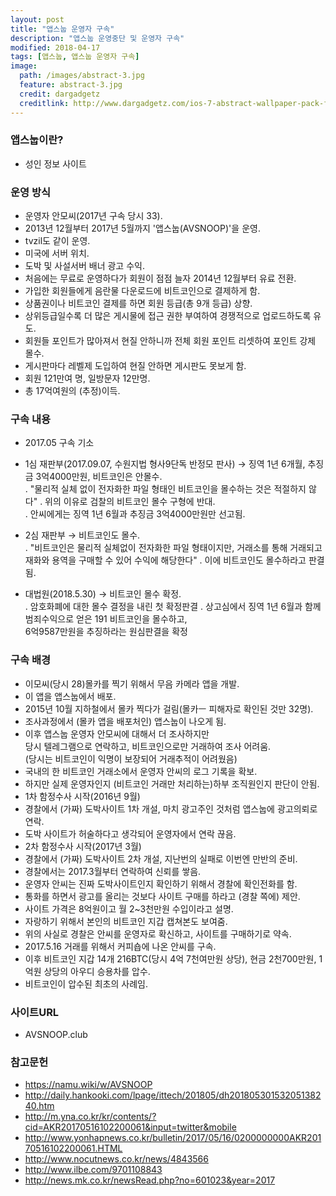 ```yaml
---
layout: post
title: "앱스눕 운영자 구속"
description: "앱스눕 운영중단 및 운영자 구속"
modified: 2018-04-17
tags: [앱스눕, 앱스눕 운영자 구속]
image:
  path: /images/abstract-3.jpg
  feature: abstract-3.jpg
  credit: dargadgetz
  creditlink: http://www.dargadgetz.com/ios-7-abstract-wallpaper-pack-for-iphone-5-and-ipod-touch-retina/
---
```

### 앱스눕이란?
  - 성인 정보 사이트  

### 운영 방식
  - 운영자 안모씨(2017년 구속 당시 33).  
  - 2013년 12월부터 2017년 5월까지 '앱스눕(AVSNOOP)'을 운영.  
  - tvzil도 같이 운영.  
  - 미국에 서버 위치.  
  - 도박 및 사설서버 배너 광고 수익.  
  - 처음에는 무료로 운영하다가 회원이 점점 늘자 2014년 12월부터 유료 전환.   
  - 가입한 회원들에게 음란물 다운로드에 비트코인으로 결제하게 함.  
  - 상품권이나 비트코인 결제를 하면 회원 등급(총 9개 등급) 상향.   
  - 상위등급일수록 더 많은 게시물에 접근 권한 부여하여 경쟁적으로 업로드하도록 유도.    
  - 회원들 포인트가 많아져서 현질 안하니까 전체 회원 포인트 리셋하여 포인트 강제 몰수.  
  - 게시판마다 레벨제 도입하여 현질 안하면 게시판도 못보게 함.  
  - 회원 121만여 명, 일방문자 12만명.  
  - 총 17억여원의 (추정)이득.  

### 구속 내용
  - 2017.05 구속 기소
  - 1심 재판부(2017.09.07, 수원지법 형사9단독 반정모 판사) → 징역 1년 6개월, 추징금 3억4000만원, 비트코인은 안몰수.  
    . "물리적 실체 없이 전자화한 파일 형태인 비트코인을 몰수하는 것은 적절하지 않다"
    . 위의 이유로 검찰의 비트코인 몰수 구형에 반대.  
    . 안씨에게는 징역 1년 6월과 추징금 3억4000만원만 선고됨.   

  - 2심 재판부 → 비트코인도 몰수.  
    . "비트코인은 물리적 실체없이 전자화한 파일 형태이지만,
       거래소를 통해 거래되고 재화와 용역을 구매할 수 있어 수익에 해당한다"
    . 이에 비트코인도 몰수하라고 판결됨.  

  - 대법원(2018.5.30) → 비트코인 몰수 확정.     
    . 암호화폐에 대한 몰수 결정을 내린 첫 확정판결
    . 상고심에서 징역 1년 6월과 함께 범죄수익으로 얻은 191 비트코인을 몰수하고,   
      6억9587만원을 추징하라는 원심판결을 확정    

### 구속 배경
  - 이모씨(당시 28)몰카를 찍기 위해서 무음 카메라 앱을 개발.  
  - 이 앱을 앱스눕에서 배포.
  - 2015년 10월 지하철에서 몰카 찍다가 걸림(몰카ㅡ 피해자로 확인된 것만 32명).  
  - 조사과정에서 (몰카 앱을 배포처인) 앱스눕이 나오게 됨.    
  - 이후 앱스눕 운영자 안모씨에 대해서 더 조사하지만   
    당시 텔레그램으로 연락하고, 비트코인으로만 거래하여 조사 어려움.  
    (당시는 비트코인이 익명이 보장되어 거래추적이 어려웠음)  
  - 국내의 한 비트코인 거래소에서 운영자 안씨의 로그 기록을 확보.  
  - 하지만 실제 운영자인지 (비트코인 거래만 처리하는)하부 조직원인지 판단이 안됨.  
  - 1차 함정수사 시작(2016년 9월)
  - 경찰에서 (가짜) 도박사이트 1차 개설, 마치 광고주인 것처럼 앱스눕에 광고의뢰로 연락.  
  - 도박 사이트가 허술하다고 생각되어 운영자에서 연락 끊음.  
  - 2차 함정수사 시작(2017년 3월)
  - 경찰에서 (가짜) 도박사이트 2차 개설, 지난번의 실패로 이번엔 만반의 준비.    
  - 경찰에서는 2017.3월부터 연락하여 신뢰를 쌓음.  
  - 운영자 안씨는 진짜 도박사이트인지 확인하기 위해서 경찰에 확인전화를 함.  
  - 통화를 하면서 광고를 올리는 것보다 사이트 구매를 하라고 (경찰 쪽에) 제안.  
  - 사이트 가격은 8억원이고 월 2~3천만원 수입이라고 설명.  
  - 자랑하기 위해서 본인의 비트코인 지갑 캡쳐본도 보여줌.     
  - 위의 사실로 경찰은 안씨를 운영자로 확신하고, 사이트를 구매하기로 약속.     
  - 2017.5.16 거래를 위해서 커피숍에 나온 안씨를 구속.  
  - 이후 비트코인 지갑 14개 216BTC(당시 4억 7천여만원 상당), 현금 2천700만원, 1억원 상당의 아우디 승용차를 압수.
  - 비트코인이 압수된 최초의 사례임.  

### 사이트URL
  - AVSNOOP.club

### 참고문헌
  - https://namu.wiki/w/AVSNOOP  
  - http://daily.hankooki.com/lpage/ittech/201805/dh20180530153205138240.htm
  - http://m.yna.co.kr/kr/contents/?cid=AKR20170516102200061&input=twitter&mobile
  - http://www.yonhapnews.co.kr/bulletin/2017/05/16/0200000000AKR20170516102200061.HTML
  - http://www.nocutnews.co.kr/news/4843566  
  - http://www.ilbe.com/9701108843
  - http://news.mk.co.kr/newsRead.php?no=601023&year=2017  
